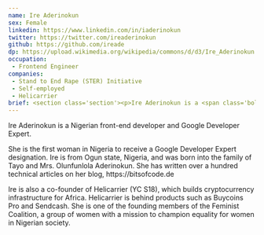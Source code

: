 ```yaml
---
name: Ire Aderinokun
sex: Female
linkedin: https://www.linkedin.com/in/iaderinokun
twitter: https://twitter.com/ireaderinokun
github: https://github.com/ireade
dp: https://upload.wikimedia.org/wikipedia/commons/d/d3/Ire_Aderinokun.png
occupation:
 - Frontend Engineer
companies:
 - Stand to End Rape (STER) Initiative
 - Self-employed
 - Helicarrier
brief: <section class='section'><p>Ire Aderinokun is a <span class='bold'>Nigerian front-end developer</span> and <span class='bold'>Google Developer Expert</span>.</p><p>She is the first woman in Nigeria to receive a Google Developer Expert designation. Ire is from Ogun state, Nigeria, and was born into the family of Tayo and Mrs. Olunfunlola Aderinokun. She has written over a hundred technical articles on her blog, https://bitsofcode.de</p><p>Ire is also a co-founder of Helicarrier (YC S18), which builds cryptocurrency infrastructure for Africa. Helicarrier is behind products such as Buycoins Pro and Sendcash. She is one of the founding members of the Feminist Coalition, a group of women with a mission to champion equality for women in Nigerian society.</p></section>
---
```


<section class='section'>
<p>Ire Aderinokun is a <span class='bold'>Nigerian front-end developer</span> and <span class='bold'>Google Developer Expert</span>.</p>
<p>She is the first woman in Nigeria to receive a Google Developer Expert designation. Ire is from Ogun state, Nigeria, and was born into the family of Tayo and Mrs. Olunfunlola Aderinokun. She has written over a hundred technical articles on her blog, https://bitsofcode.de</p>
<p>Ire is also a co-founder of Helicarrier (YC S18), which builds cryptocurrency infrastructure for Africa. Helicarrier is behind products such as Buycoins Pro and Sendcash. She is one of the founding members of the Feminist Coalition, a group of women with a mission to champion equality for women in Nigerian society.</p>
</section>
